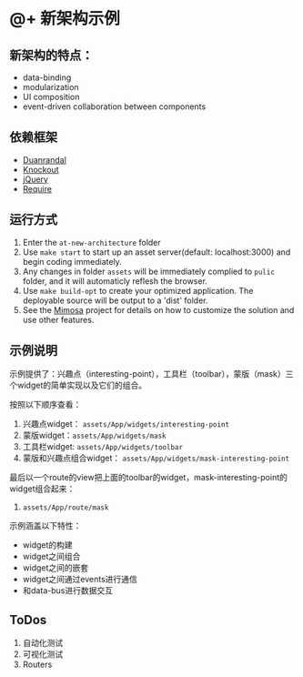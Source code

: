 # @+ 新架构示例

## 新架构的特点：
* data-binding
* modularization
* UI composition
* event-driven collaboration between components

## 依赖框架
* [Duanrandal](http://durandaljs.com/)
* [Knockout](http://knockoutjs.com/index.html)
* [jQuery](http://jquery.com/)
* [Require](http://requirejs.org/)

## 运行方式
1. Enter the `at-new-architecture` folder 
2. Use `make start` to start up an asset server(default: localhost:3000) and begin coding immediately.
3. Any changes in folder `assets` will be immediately complied to `pulic` folder, and it will automaticly reflesh the browser.
3. Use `make build-opt` to create your optimized application. The deployable source will be output to a 'dist' folder.
4. See the [Mimosa](http://mimosajs.com/) project for details on how to customize the solution and use other features.

## 示例说明
示例提供了：兴趣点（interesting-point），工具栏（toolbar），蒙版（mask）三个widget的简单实现以及它们的组合。

按照以下顺序查看：

1. 兴趣点widget： `assets/App/widgets/interesting-point`
2. 蒙版widget：`assets/App/widgets/mask`
3. 工具栏widget: `assets/App/widgets/toolbar`
4. 蒙版和兴趣点组合widget： `assets/App/widgets/mask-interesting-point`

最后以一个route的view把上面的toolbar的widget，mask-interesting-point的widget组合起来：

1. `assets/App/route/mask`

示例涵盖以下特性：
* widget的构建
* widget之间组合
* widget之间的嵌套
* widget之间通过events进行通信
* 和data-bus进行数据交互

## ToDos

1. 自动化测试
2. 可视化测试
3. Routers
